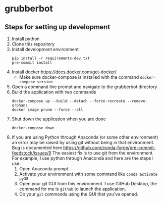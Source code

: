 # grubberbot
## Steps for setting up development
1. Install python
2. Clone this repository
3. Install development environment
    ```
    pip install -r requirements-dev.txt
    pre-commit install
    ```
2. Install docker https://docs.docker.com/get-docker/
   - Make sure docker-compose is installed with the command `docker-compose version`
3. Open a command line prompt and navigate to the grubberbot directory
4. Build the application with two commands
    ```
    docker-compose up --build --detach --force-recreate --remove-orphans
    docker image prune --force --all
    ```
5. Shut down the application when you are done
    ```
    docker-compose down
    ```
6. If you are using Python through Anaconda (or some other environment) an error may be raised by using git without being in that environment.  Bug is documented here https://github.com/conda-forge/pre-commit-feedstock/issues/9 The easiest fix is to use git from the environment.  For example, I use python through Anaconda and here are the steps I use:
   1. Open Anaconda prompt
   2. Activate your environment with some command like `conda activate py38`
   3. Open your git GUI from this environment.  I use GitHub Desktop, the command for me is `github` to launch the application.
   4. Do your `git` commands using the GUI that you've opened.
